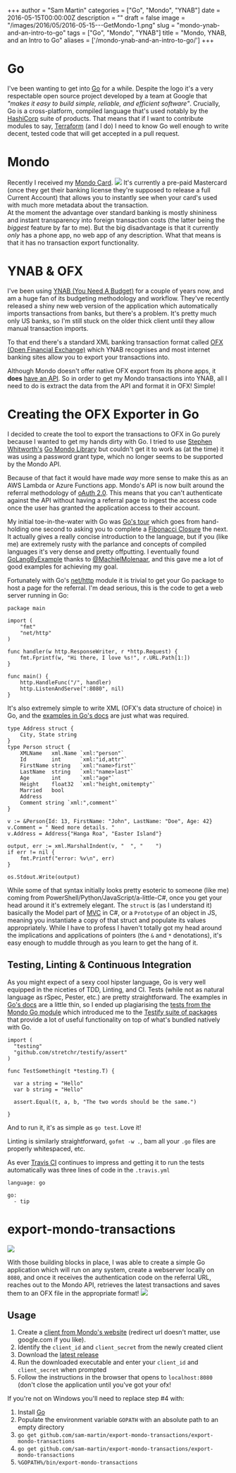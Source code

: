 +++
author = "Sam Martin"
categories = ["Go", "Mondo", "YNAB"]
date = 2016-05-15T00:00:00Z
description = ""
draft = false
image = "/images/2016/05/2016-05-15---GetMondo-1.png"
slug = "mondo-ynab-and-an-intro-to-go"
tags = ["Go", "Mondo", "YNAB"]
title = "Mondo, YNAB, and an Intro to Go"
aliases = ['/mondo-ynab-and-an-intro-to-go/']
+++

# Go
I've been wanting to get into [Go](https://golang.org/) for a while. Despite the logo it's a very respectable open source project developed by a team at Google that *"makes it easy to build simple, reliable, and efficient software"*.
Crucially, Go is a cross-platform, compiled language that's used notably by the [HashiCorp](https://www.hashicorp.com/) suite of products. That means that if I want to contribute modules to say, [Terraform](https://terraform.io) (and I do) I need to know Go well enough to write decent, tested code that will get accepted in a pull request.

# Mondo
Recently I received my [Mondo Card](https://getmondo.co.uk/).
![](/images/2016/05/2016-05-15---GetMondo.png)
It's currently a pre-paid Mastercard (once they get their banking license they're supposed to release a full Current Account) that allows you to instantly see when your card's used with much more metadata about the transaction.  
At the moment the advantage over standard banking is mostly shininess and instant transparency into foreign transaction costs (the latter being the *biggest* feature by far to me). But the big disadvantage is that it currently *only* has a phone app, no web app of any description. What that means is that it has no transaction export functionality.

# YNAB & OFX

I've been using [YNAB (You Need A Budget)](http://www.youneedabudget.com/) for a couple of years now, and am a huge fan of its budgeting methodology and workflow. They've recently released a shiny new web version of the application which automatically imports transactions from banks, but there's a problem. It's pretty much only US banks, so I'm still stuck on the older thick client until they allow manual transaction imports. 

To that end there's a standard XML banking transaction format called [OFX (Open Financial Exchange)](http://www.ofx.net/) which YNAB recognises and most internet banking sites allow you to export your transactions into.

Although Mondo doesn't offer native OFX export from its phone apps, it **does** [have an API](https://getmondo.co.uk/docs/). So in order to get my Mondo transactions into YNAB, all I need to do is extract the data from the API and format it in OFX! Simple!

# Creating the OFX Exporter in Go
I decided to create the tool to export the transactions to OFX in Go purely because I wanted to get my hands dirty with Go. I tried to use [Stephen Whitworth's](http://www.stephenwhitworth.com/) [Go Mondo Library](https://github.com/sjwhitworth/go-mondo) but couldn't get it to work as (at the time) it was using a password grant type, which no longer seems to be supported by the Mondo API.

Because of that fact it would have made *way* more sense to make this as an AWS Lambda or Azure Functions app. Mondo's API is now built around the referral methodology of [oAuth 2.0](http://oauth.net/2/). This means that you can't authenticate against the API without having a referral page to ingest the access code once the user has granted the application access to their account.

My initial toe-in-the-water with Go was [Go's tour](https://tour.golang.org/welcome/1) which goes from hand-holding one second to asking you to complete a [Fibonacci Closure](https://tour.golang.org/moretypes/26) the next. It actually gives a really concise introduction to the language, but if you (like me) are extremely rusty with the parlance and concepts of compiled languages it's very dense and pretty offputting. I eventually found [GoLangByExample](http://golangbyexample) thanks to [@MachielMolenaar](https://twitter.com/MachielMolenaar), and this gave me a lot of good examples for achieving my goal.

Fortunately with Go's [net/http](https://golang.org/pkg/net/http/) module it is trivial to get your Go package to host a page for the referral. I'm dead serious, this is the code to get a web server running in Go: 
```
package main

import (
    "fmt"
    "net/http"
)

func handler(w http.ResponseWriter, r *http.Request) {
    fmt.Fprintf(w, "Hi there, I love %s!", r.URL.Path[1:])
}

func main() {
    http.HandleFunc("/", handler)
    http.ListenAndServe(":8080", nil)
}
```

It's also extremely simple to write XML (OFX's data structure of choice) in Go, and the [examples in Go's docs](https://golang.org/src/encoding/xml/example_test.go) are just what was required.

```
type Address struct {
	City, State string
}
type Person struct {
	XMLName   xml.Name `xml:"person"`
	Id        int      `xml:"id,attr"`
	FirstName string   `xml:"name>first"`
	LastName  string   `xml:"name>last"`
	Age       int      `xml:"age"`
	Height    float32  `xml:"height,omitempty"`
	Married   bool
	Address
	Comment string `xml:",comment"`
}

v := &Person{Id: 13, FirstName: "John", LastName: "Doe", Age: 42}
v.Comment = " Need more details. "
v.Address = Address{"Hanga Roa", "Easter Island"}

output, err := xml.MarshalIndent(v, "  ", "    ")
if err != nil {
	fmt.Printf("error: %v\n", err)
}

os.Stdout.Write(output)
```
While some of that syntax initially looks pretty esoteric to someone (like me) coming from PowerShell/Python/JavaScript/a-little-C#, once you get your head around it it's extremely elegant.
The `struct` is (as I understand it) basically the Model part of [MVC](https://en.wikipedia.org/wiki/Model%E2%80%93view%E2%80%93controller) in C#, or a `Prototype` of an object in JS, meaning you instantiate a copy of that struct and populate its values appropriately. While I have to profess I haven't totally got my head around the implications and applications of pointers (the `&` and `*` denotations), it's easy enough to muddle through as you learn to get the hang of it.

## Testing, Linting & Continuous Integration
As you might expect of a sexy cool hipster language, Go is very well equipped in the niceties of TDD, Linting, and CI.
Tests (while not as natural language as rSpec, Pester, etc.) are pretty straightforward.
The examples in [Go's docs](https://golang.org/pkg/testing/) are a little thin, so I ended up plagiarising the [tests from the Mondo Go module](https://github.com/sjwhitworth/go-mondo/blob/master/mondo_test.go) which introduced me to the [Testify suite of packages](https://github.com/stretchr/testify) that provide a lot of useful functionality on top of what's bundled natively with Go.
```
import (
  "testing"
  "github.com/stretchr/testify/assert"
)

func TestSomething(t *testing.T) {

  var a string = "Hello"
  var b string = "Hello"

  assert.Equal(t, a, b, "The two words should be the same.")

}
```
And to run it, it's as simple as `go test`. Love it!

Linting is similarly straightforward, `gofmt -w .`, bam all your `.go` files are properly whitespaced, etc.

As ever [Travis CI](travis-ci.org) continues to impress and getting it to run the tests automatically was three lines of code in the `.travis.yml`
```
language: go

go:
  - tip

```


# export-mondo-transactions
![](/images/2016/05/2016-05-15---export-mondo-transactions.png)

With those building blocks in place, I was able to create a simple Go application which will run on any system, create a webserver locally on `8080`, and once it receives the authentication code on the referral URL, reaches out to the Mondo API, retrieves the latest transactions and saves them to an OFX file in the appropriate format!
![](https://cloud.githubusercontent.com/assets/803607/15273116/8c8c2844-1a87-11e6-8207-8d79c600e1fd.png)
## Usage
1. Create a [client from Mondo's website](https://developers.getmondo.co.uk/apps/home) (redirect url doesn't matter, use google.com if you like).
2. Identify the `client_id` and `client_secret` from the newly created client
3. Download the [latest release](https://github.com/Sam-Martin/export-mondo-transactions/releases/latest)
4. Run the downloaded executable and enter your `client_id` and `client_secret` when prompted
5. Follow the instructions in the browser that opens to `localhost:8080` (don't close the application until you've got your ofx!

If you're not on Windows you'll need to replace step #4 with:  

1. Install [Go](http://golang.org)
2. Populate the environment variable `GOPATH` with an absolute path to an empty directory
3. `go get github.com/sam-martin/export-mondo-transactions/export-mondo-transactions`
4. `go get github.com/sam-martin/export-mondo-transactions/export-mondo-transactions`
5. `%GOPATH%/bin/export-mondo-transactions`

